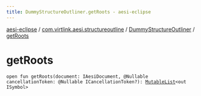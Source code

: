 ```yaml
---
title: DummyStructureOutliner.getRoots - aesi-eclipse
---
```


[aesi-eclipse](../../index.html) / [com.virtlink.aesi.structureoutline](../index.html) / [DummyStructureOutliner](index.html) / [getRoots](.)

# getRoots

`open fun getRoots(document: IAesiDocument, @Nullable cancellationToken: @Nullable ICancellationToken?): `[`MutableList`](https://kotlinlang.org/api/latest/jvm/stdlib/kotlin.collections/-mutable-list/index.html)`<out ISymbol>`